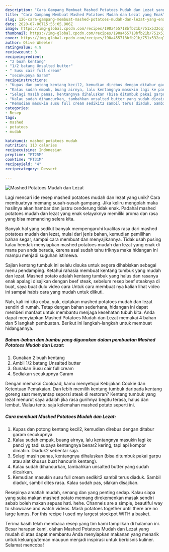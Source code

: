 ```yaml
---
description: "Cara Gampang Membuat Mashed Potatoes Mudah dan Lezat yang Enak"
title: "Cara Gampang Membuat Mashed Potatoes Mudah dan Lezat yang Enak"
slug: 126-cara-gampang-membuat-mashed-potatoes-mudah-dan-lezat-yang-enak
date: 2020-07-06T15:55:05.906Z
image: https://img-global.cpcdn.com/recipes/190a455718bfb21b/751x532cq70/mashed-potatoes-mudah-dan-lezat-foto-resep-utama.jpg
thumbnail: https://img-global.cpcdn.com/recipes/190a455718bfb21b/751x532cq70/mashed-potatoes-mudah-dan-lezat-foto-resep-utama.jpg
cover: https://img-global.cpcdn.com/recipes/190a455718bfb21b/751x532cq70/mashed-potatoes-mudah-dan-lezat-foto-resep-utama.jpg
author: Olive Wheeler
ratingvalue: 4.9
reviewcount: 3
recipeingredient:
- "2 buah kentang"
- "1/2 batang Unsalted butter"
- " Susu cair full cream"
- "secukupnya Garam"
recipeinstructions:
- "Kupas dan potong kentang kecil2, kemudian direbus dengan ditabur garam secukupnya"
- "Kalau sudah empuk, buang airnya, lalu kentangnya masukin lagi ke panci yg tadi supaya kentangnya benar2 kering, tapi api kompor dimatiin. Diaduk2 sebentar saja."
- "Selagi masih panas, kentangnya dihaluskan (bisa ditumbuk pakai garpu atau alat khusus buat hancurin kentang)."
- "Kalau sudah dihancurkan, tambahkan unsalted butter yang sudah dicairkan."
- "Kemudian masukin susu full cream sedikit2 sambil terus diaduk. Sambil diaduk, sambil dites rasa. Kalau sudah pas, silakan disajikan."
categories:
- Resep
tags:
- mashed
- potatoes
- mudah

katakunci: mashed potatoes mudah 
nutrition: 113 calories
recipecuisine: Indonesian
preptime: "PT25M"
cooktime: "PT31M"
recipeyield: "4"
recipecategory: Dessert

---
```



![Mashed Potatoes Mudah dan Lezat](https://img-global.cpcdn.com/recipes/190a455718bfb21b/751x532cq70/mashed-potatoes-mudah-dan-lezat-foto-resep-utama.jpg)

Lagi mencari ide resep mashed potatoes mudah dan lezat yang unik? Cara membuatnya memang susah-susah gampang. Jika keliru mengolah maka hasilnya akan hambar dan justru cenderung tidak enak. Padahal mashed potatoes mudah dan lezat yang enak selayaknya memiliki aroma dan rasa yang bisa memancing selera kita.

Banyak hal yang sedikit banyak mempengaruhi kualitas rasa dari mashed potatoes mudah dan lezat, mulai dari jenis bahan, kemudian pemilihan bahan segar, sampai cara membuat dan menyajikannya. Tidak usah pusing kalau hendak menyiapkan mashed potatoes mudah dan lezat yang enak di mana pun anda berada, karena asal sudah tahu triknya maka hidangan ini mampu menjadi suguhan istimewa.

Sajian kentang tumbuk ini selalu disuka untuk segera dihabiskan sebagai menu pendamping. Ketahui rahasia membuat kentang tumbuk yang mudah dan lezat. Mashed potato adalah kentang tumbuk yang halus dan rasanya enak apalagi disajikan dengan beef steak, sebelum resep beef steaknya di buat, saya buat dulu video cara Untuk cara membuat nya kalian lihat video ini sampai habis cara yang mudah untuk diikuti.


Nah, kali ini kita coba, yuk, ciptakan mashed potatoes mudah dan lezat sendiri di rumah. Tetap dengan bahan sederhana, hidangan ini dapat memberi manfaat untuk membantu menjaga kesehatan tubuh kita. Anda dapat menyiapkan Mashed Potatoes Mudah dan Lezat memakai 4 bahan dan 5 langkah pembuatan. Berikut ini langkah-langkah untuk membuat hidangannya.

<!--inarticleads1-->

##### Bahan-bahan dan bumbu yang digunakan dalam pembuatan Mashed Potatoes Mudah dan Lezat:

1. Gunakan 2 buah kentang
1. Ambil 1/2 batang Unsalted butter
1. Gunakan  Susu cair full cream
1. Sediakan secukupnya Garam


Dengan memakai Cookpad, kamu menyetujui Kebijakan Cookie dan Ketentuan Pemakaian. Dan lebih memilih kentang tumbuk daripada kentang goreng saat menyantap seporsi steak di restoran? Kentang tumbuk yang lezat menurut saya adalah jika rasa gurihnya begitu terasa, halus dan lembut. Walau tentu saja kelemahan mashed potato seperti ini. 

<!--inarticleads2-->

##### Cara membuat Mashed Potatoes Mudah dan Lezat:

1. Kupas dan potong kentang kecil2, kemudian direbus dengan ditabur garam secukupnya
1. Kalau sudah empuk, buang airnya, lalu kentangnya masukin lagi ke panci yg tadi supaya kentangnya benar2 kering, tapi api kompor dimatiin. Diaduk2 sebentar saja.
1. Selagi masih panas, kentangnya dihaluskan (bisa ditumbuk pakai garpu atau alat khusus buat hancurin kentang).
1. Kalau sudah dihancurkan, tambahkan unsalted butter yang sudah dicairkan.
1. Kemudian masukin susu full cream sedikit2 sambil terus diaduk. Sambil diaduk, sambil dites rasa. Kalau sudah pas, silakan disajikan.


Resepinya amatlah mudah, senang dan yang penting sedap. Kalau siapa yang suka makan mashed potato memang direkemenkan masak sendiri sebab boleh makan sepuas hati. hehe. Channels are a simple, beautiful way to showcase and watch videos. Mash potatoes together until there are no large lumps. For this recipe I used my largest stockpot WITH a basket. 

Terima kasih telah membaca resep yang tim kami tampilkan di halaman ini. Besar harapan kami, olahan Mashed Potatoes Mudah dan Lezat yang mudah di atas dapat membantu Anda menyiapkan makanan yang menarik untuk keluarga/teman maupun menjadi inspirasi untuk berbisnis kuliner. Selamat mencoba!
